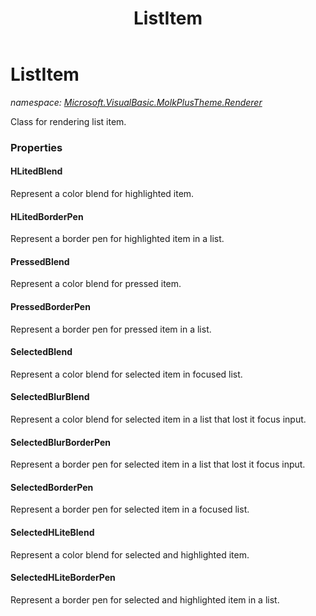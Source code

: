 ﻿---
title: ListItem
---

# ListItem
_namespace: [Microsoft.VisualBasic.MolkPlusTheme.Renderer](N-Microsoft.VisualBasic.MolkPlusTheme.Renderer.html)_

Class for rendering list item.



### Properties

#### HLitedBlend
Represent a color blend for highlighted item.
#### HLitedBorderPen
Represent a border pen for highlighted item in a list.
#### PressedBlend
Represent a color blend for pressed item.
#### PressedBorderPen
Represent a border pen for pressed item in a list.
#### SelectedBlend
Represent a color blend for selected item in focused list.
#### SelectedBlurBlend
Represent a color blend for selected item in a list that lost it focus input.
#### SelectedBlurBorderPen
Represent a border pen for selected item in a list that lost it focus input.
#### SelectedBorderPen
Represent a border pen for selected item in a focused list.
#### SelectedHLiteBlend
Represent a color blend for selected and highlighted item.
#### SelectedHLiteBorderPen
Represent a border pen for selected and highlighted item in a list.


